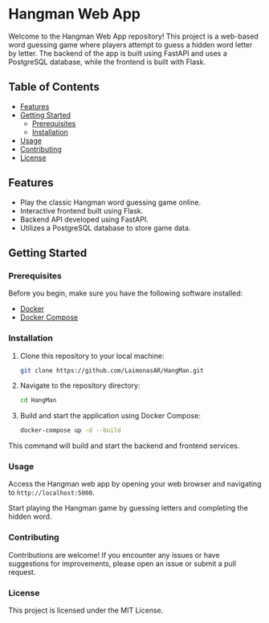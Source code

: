 # Hangman Web App

Welcome to the Hangman Web App repository! This project is a web-based word guessing game where players attempt to guess a hidden word letter by letter. The backend of the app is built using FastAPI and uses a PostgreSQL database, while the frontend is built with Flask.

## Table of Contents

- [Features](#features)
- [Getting Started](#getting-started)
  - [Prerequisites](#prerequisites)
  - [Installation](#installation)
- [Usage](#usage)
- [Contributing](#contributing)
- [License](#license)

## Features

- Play the classic Hangman word guessing game online.
- Interactive frontend built using Flask.
- Backend API developed using FastAPI.
- Utilizes a PostgreSQL database to store game data.

## Getting Started

### Prerequisites

Before you begin, make sure you have the following software installed:

- [Docker](https://docs.docker.com/get-docker/)
- [Docker Compose](https://docs.docker.com/compose/install/)

### Installation

1. Clone this repository to your local machine:

   ```bash
   git clone https://github.com/LaimonasAR/HangMan.git
   
2. Navigate to the repository directory:
   ```bash
   cd HangMan
   
3. Build and start the application using Docker Compose:
   ```bash
   docker-compose up -d --build
This command will build and start the backend and frontend services.

### Usage
Access the Hangman web app by opening your web browser and navigating to `http://localhost:5000`.

Start playing the Hangman game by guessing letters and completing the hidden word.

### Contributing
Contributions are welcome! If you encounter any issues or have suggestions for improvements, please open an issue or submit a pull request.
   

### License
This project is licensed under the MIT License.
